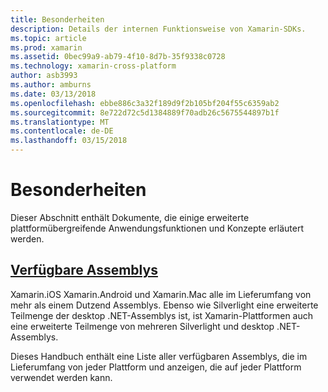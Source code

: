 ```yaml
---
title: Besonderheiten
description: Details der internen Funktionsweise von Xamarin-SDKs.
ms.topic: article
ms.prod: xamarin
ms.assetid: 0bec99a9-ab79-4f10-8d7b-35f9338c0728
ms.technology: xamarin-cross-platform
author: asb3993
ms.author: amburns
ms.date: 03/13/2018
ms.openlocfilehash: ebbe886c3a32f189d9f2b105bf204f55c6359ab2
ms.sourcegitcommit: 8e722d72c5d1384889f70adb26c5675544897b1f
ms.translationtype: MT
ms.contentlocale: de-DE
ms.lasthandoff: 03/15/2018
---
```

# <a name="internals"></a>Besonderheiten

Dieser Abschnitt enthält Dokumente, die einige erweiterte plattformübergreifende Anwendungsfunktionen und Konzepte erläutert werden.


## <a name="available-assembliescross-platforminternalsavailable-assembliesmd"></a>[Verfügbare Assemblys](~/cross-platform/internals/available-assemblies.md)

Xamarin.iOS Xamarin.Android und Xamarin.Mac alle im Lieferumfang von mehr als einem Dutzend Assemblys. Ebenso wie Silverlight eine erweiterte Teilmenge der desktop .NET-Assemblys ist, ist Xamarin-Plattformen auch eine erweiterte Teilmenge von mehreren Silverlight und desktop .NET-Assemblys.

Dieses Handbuch enthält eine Liste aller verfügbaren Assemblys, die im Lieferumfang von jeder Plattform und anzeigen, die auf jeder Plattform verwendet werden kann.



